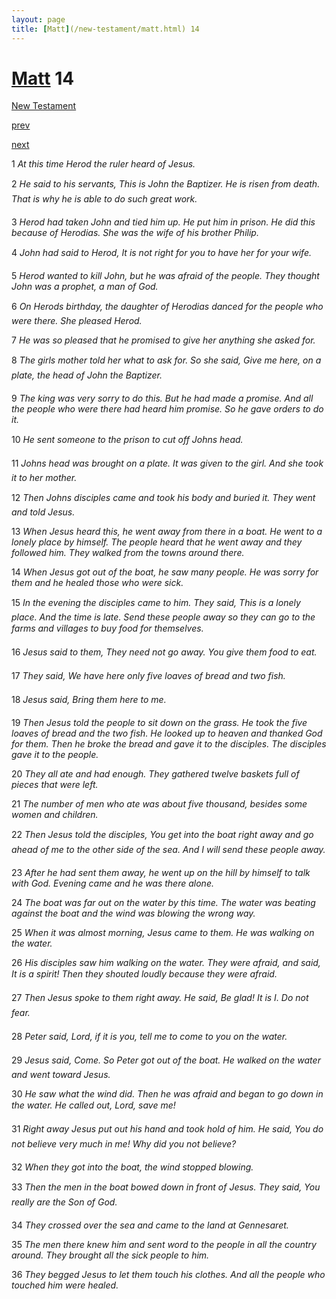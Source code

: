 ```yaml
---
layout: page
title: [Matt](/new-testament/matt.html) 14
---
```


# [Matt](/new-testament/matt.html) 14

[New Testament](/new-testament.html)


[prev](/new-testament/matt/matt-13.html)


[next](/new-testament/matt/matt-15.html)

1 _At this time Herod the ruler heard of Jesus._

2 _He said to his servants, This is John the Baptizer. He is risen from death. That is why he is able to do such great work._

3 _Herod had taken John and tied him up. He put him in prison. He did this because of Herodias. She was the wife of his brother Philip._

4 _John had said to Herod, It is not right for you to have her for your wife._

5 _Herod wanted to kill John, but he was afraid of the people. They thought John was a prophet, a man of God._

6 _On Herods birthday, the daughter of Herodias danced for the people who were there.  She pleased Herod._

7 _He was so pleased that he promised to give her anything she asked for._

8 _The girls mother told her what to ask for. So she said, Give me here, on a plate, the head of John the Baptizer._

9 _The king was very sorry to do this. But he had made a promise. And all the people who were there had heard him promise. So he gave orders to do it._

10 _He sent someone to the prison to cut off Johns head._

11 _Johns head was brought on a plate. It was given to the girl. And she took it to her mother._

12 _Then Johns disciples came and took his body and buried it. They went and told Jesus._

13 _When Jesus heard this, he went away from there in a boat. He went to a lonely place by himself. The people heard that he went away and they followed him. They walked from the towns around there._

14 _When Jesus got out of the boat, he saw many people. He was sorry for them and he healed those who were sick._

15 _In the evening the disciples came to him. They said, This is a lonely place. And the time is late. Send these people away so they can go to the farms and villages to buy food for themselves._

16 _Jesus said to them, They need not go away. You give them food to eat._

17 _They said, We have here only five loaves of bread and two fish._

18 _Jesus said, Bring them here to me._

19 _Then Jesus told the people to sit down on the grass. He took the five loaves of bread and the two fish. He looked up to heaven and thanked God for them. Then he broke the bread and gave it to the disciples. The disciples gave it to the people._

20 _They all ate and had enough. They gathered twelve baskets full of pieces that were left._

21 _The number of men who ate was about five thousand, besides some women and children._

22 _Then Jesus told the disciples, You get into the boat right away and go ahead of me to the other side of the sea. And I will send these people away._

23 _After he had sent them away, he went up on the hill by himself to talk with God. Evening came and he was there alone._

24 _The boat was far out on the water by this time. The water was beating against the boat and the wind was blowing the wrong way._

25 _When it was almost morning, Jesus came to them. He was walking on the water._

26 _His disciples saw him walking on the water. They were afraid, and said, It is a spirit!  Then they shouted loudly because they were afraid._

27 _Then Jesus spoke to them right away. He said, Be glad! It is I. Do not fear._

28 _Peter said, Lord, if it is you, tell me to come to you on the water._

29 _Jesus said, Come. So Peter got out of the boat. He walked on the water and went toward Jesus._

30 _He saw what the wind did. Then he was afraid and began to go down in the water. He called out, Lord, save me!_

31 _Right away Jesus put out his hand and took hold of him. He said, You do not believe very much in me! Why did you not believe?_

32 _When they got into the boat, the wind stopped blowing._

33 _Then the men in the boat bowed down in front of Jesus. They said, You really are the Son of God._

34 _They crossed over the sea and came to the land at Gennesaret._

35 _The men there knew him and sent word to the people in all the country around. They brought all the sick people to him._

36 _They begged Jesus to let them touch his clothes. And all the people who touched him were healed._


